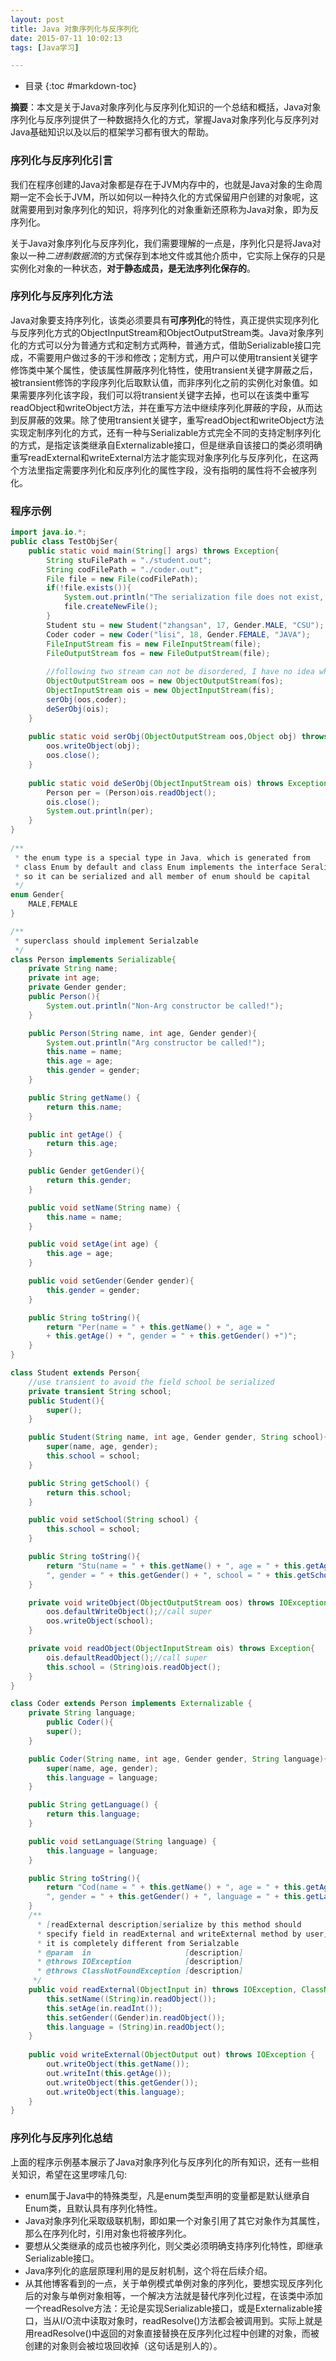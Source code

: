 ```yaml
---
layout: post
title: Java 对象序列化与反序列化
date: 2015-07-11 10:02:13
tags: [Java学习]

---
```

* 目录
{:toc #markdown-toc}

**摘要**：本文是关于Java对象序列化与反序列化知识的一个总结和概括，Java对象序列化与反序列提供了一种数据持久化的方式，掌握Java对象序列化与反序列对Java基础知识以及以后的框架学习都有很大的帮助。 <!-- more -->

### 序列化与反序列化引言

我们在程序创建的Java对象都是存在于JVM内存中的，也就是Java对象的生命周期一定不会长于JVM，所以如何以一种持久化的方式保留用户创建的对象呢，这就需要用到对象序列化的知识，将序列化的对象重新还原称为Java对象，即为反序列化。

关于Java对象序列化与反序列化，我们需要理解的一点是，序列化只是将Java对象以一种*二进制数据流*的方式保存到本地文件或其他介质中，它实际上保存的只是实例化对象的一种状态，**对于静态成员，是无法序列化保存的**。

### 序列化与反序列化方法

Java对象要支持序列化，该类必须要具有**可序列化**的特性，真正提供实现序列化与反序列化方式的ObjectInputStream和ObjectOutputStream类。Java对象序列化的方式可以分为普通方式和定制方式两种，普通方式，借助Serializable接口完成，不需要用户做过多的干涉和修改；定制方式，用户可以使用transient关键字修饰类中某个属性，使该属性屏蔽序列化特性，使用transient关键字屏蔽之后，被transient修饰的字段序列化后取默认值，而非序列化之前的实例化对象值。如果需要序列化该字段，我们可以将transient关键字去掉，也可以在该类中重写readObject和writeObject方法，并在重写方法中继续序列化屏蔽的字段，从而达到反屏蔽的效果。除了使用transient关键字，重写readObject和writeObject方法实现定制序列化的方式，还有一种与Serializable方式完全不同的支持定制序列化的方式，是指定该类继承自Externalizable接口，但是继承自该接口的类必须明确重写readExternal和writeExternal方法才能实现对象序列化与反序列化，在这两个方法里指定需要序列化和反序列化的属性字段，没有指明的属性将不会被序列化。

### 程序示例

```java
import java.io.*;
public class TestObjSer{
 	public static void main(String[] args) throws Exception{
  		String stuFilePath = "./student.out";
  		String codFilePath = "./coder.out";
  		File file = new File(codFilePath);
  		if(!file.exists()){
   			System.out.println("The serialization file does not exist, which will be created right now!");
   			file.createNewFile();
  		}
     	Student stu = new Student("zhangsan", 17, Gender.MALE, "CSU");
     	Coder coder = new Coder("lisi", 18, Gender.FEMALE, "JAVA");
        FileInputStream fis = new FileInputStream(file);
       	FileOutputStream fos = new FileOutputStream(file);
  
       	//following two stream can not be disordered, I have no idea why is this
        ObjectOutputStream oos = new ObjectOutputStream(fos);
        ObjectInputStream ois = new ObjectInputStream(fis);
        serObj(oos,coder);
        deSerObj(ois);
 	}
 
 	public static void serObj(ObjectOutputStream oos,Object obj) throws Exception {
  		oos.writeObject(obj);
  		oos.close();
 	}
 
 	public static void deSerObj(ObjectInputStream ois) throws Exception {
  		Person per = (Person)ois.readObject();
  		ois.close();
 		System.out.println(per);
 	}
}
 
/**
 * the enum type is a special type in Java, which is generated from 
 * class Enum by default and class Enum implements the interface Seralizable
 * so it can be serialized and all member of enum should be capital
 */
enum Gender{
 	MALE,FEMALE
}

/**
 * superclass should implement Serialzable
 */
class Person implements Serializable{
 	private String name;
 	private int age;
 	private Gender gender;
 	public Person(){
  		System.out.println("Non-Arg constructor be called!");
 	}

 	public Person(String name, int age, Gender gender){
  		System.out.println("Arg constructor be called!");
  		this.name = name;
  		this.age = age;
  		this.gender = gender;
 	}

	public String getName() {
     	return this.name;
 	}

 	public int getAge() {
     	return this.age;
 	}

 	public Gender getGender(){
  		return this.gender;
 	}

	public void setName(String name) {
     	this.name = name;
 	}

 	public void setAge(int age) {
     	this.age = age;
 	}

 	public void setGender(Gender gender){
  		this.gender = gender;
	}

 	public String toString(){
  		return "Per(name = " + this.getName() + ", age = " 
  		+ this.getAge() + ", gender = " + this.getGender() +")";
 	}
}

class Student extends Person{
 	//use transient to avoid the field school be serialized
 	private transient String school;
 	public Student(){
  		super();
 	}

 	public Student(String name, int age, Gender gender, String school){
  		super(name, age, gender);
  		this.school = school;
 	}

	public String getSchool() {
	    return this.school;
	}

 	public void setSchool(String school) {
     	this.school = school;
 	}

 	public String toString(){
  		return "Stu(name = " + this.getName() + ", age = " + this.getAge() + 
  		", gender = " + this.getGender() + ", school = " + this.getSchool() +")";
 	}

 	private void writeObject(ObjectOutputStream oos) throws IOException {
        oos.defaultWriteObject();//call super
        oos.writeObject(school);
    }

    private void readObject(ObjectInputStream ois) throws Exception{
        ois.defaultReadObject();//call super
        this.school = (String)ois.readObject();
    }
}

class Coder extends Person implements Externalizable {
 	private String language;
 		public Coder(){
  		super();
 	}

 	public Coder(String name, int age, Gender gender, String language){
  		super(name, age, gender);
  		this.language = language;
	}

 	public String getLanguage() {
     	return this.language;
 	}

 	public void setLanguage(String language) {
     	this.language = language;
 	}

 	public String toString(){
  		return "Cod(name = " + this.getName() + ", age = " + this.getAge() + 
  		", gender = " + this.getGender() + ", language = " + this.getLanguage() +")";
 	}
	/**
	  * [readExternal description]serialize by this method should 
	  * specify field in readExternal and writeExternal method by user,
	  * it is completely different from Serialzable
	  * @param  in                     [description]
	  * @throws IOException            [description]
	  * @throws ClassNotFoundException [description]
	 */
    public void readExternal(ObjectInput in) throws IOException, ClassNotFoundException {
     	this.setName((String)in.readObject());
     	this.setAge(in.readInt());
     	this.setGender((Gender)in.readObject());
     	this.language = (String)in.readObject();
    }
    
    public void writeExternal(ObjectOutput out) throws IOException {
     	out.writeObject(this.getName());
     	out.writeInt(this.getAge());
     	out.writeObject(this.getGender());
     	out.writeObject(this.language);
    }
}
```

### 序列化与反序列化总结

上面的程序示例基本展示了Java对象序列化与反序列化的所有知识，还有一些相关知识，希望在这里啰嗦几句:

- enum属于Java中的特殊类型，凡是enum类型声明的变量都是默认继承自Enum类，且默认具有序列化特性。
- Java对象序列化采取级联机制，即如果一个对象引用了其它对象作为其属性，那么在序列化时，引用对象也将被序列化。
- 要想从父类继承的成员也被序列化，则父类必须明确支持序列化特性，即继承Serializable接口。
- Java序列化的底层原理利用的是反射机制，这个将在后续介绍。
- 从其他博客看到的一点，关于单例模式单例对象的序列化，要想实现反序列化后的对象与单例对象相等，一个解决方法就是替代序列化过程，在该类中添加一个readResolve方法：无论是实现Serializable接口，或是Externalizable接口，当从I/O流中读取对象时，readResolve()方法都会被调用到。实际上就是用readResolve()中返回的对象直接替换在反序列化过程中创建的对象，而被创建的对象则会被垃圾回收掉（这句话是别人的）。
